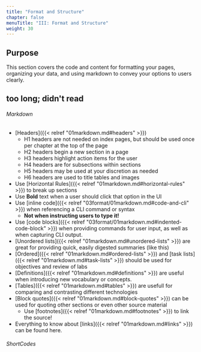 ```yaml
---
title: "Format and Structure"
chapter: false
menuTitle: "III: Format and Structure"
weight: 30
---
```


## Purpose

This section covers the code and content for formatting your pages, organizing your data, and using markdown to convey your options to users clearly.

## too long; didn't read
###### Markdown
- [Headers]({{< relref "01markdown.md#headers" >}})
  - H1 headers are not needed on index pages, but should be used once per chapter at the top of the page
  - H2 headers begin a new section in a page
  - H3 headers highlight action items for the user
  - H4 headers are for subsections within sections
  - H5 headers may be used at your discretion as needed
  - H6 headers are used to title tables and images
- Use [Horizontal Rules]({{< relref "01markdown.md#horizontal-rules" >}}) to break up sections
- Use **Bold** text when a user should click that option in the UI
- Use [inline code]({{< relref "03format/01markdown.md#code-and-cli" >}}) when referencing a CLI command or syntax
  - **Not when instructing users to type it!**
- Use [code blocks]({{< relref "03format/01markdown.md#indented-code-block" >}}) when providing commands for user input, as well as when capturing CLI output.
- [Unordered lists]({{< relref "01markdown.md#unordered-lists" >}}) are great for providing quick, easily digested summaries (like this)
- [Ordered]({{< relref "01markdown.md#ordered-lists" >}}) and [task lists]({{< relref "01markdown.md#task-lists" >}}) should be used for objectives and review of labs
- [Definitions]({{< relref "01markdown.md#definitions" >}}) are useful when introducing new vocabulary or concepts.
- [Tables]({{< relref "01markdown.md#tables" >}}) are usefull for comparing and contrasting different technologies
- [Block quotes]({{< relref "01markdown.md#block-quotes" >}}) can be used for quoting other sections or even other source material
  - Use [footnotes]({{< relref "01markdown.md#footnotes" >}}) to link the source!
- Everything to know about [links]({{< relref "01markdown.md#links" >}}) can be found here.

###### ShortCodes